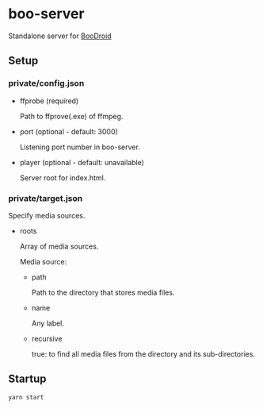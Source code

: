 # boo-server
Standalone server for [BooDroid](https://github.com/toyota-m2k/boodroid)

## Setup

### private/config.json

- ffprobe (required)
 
  Path to ffprove(.exe) of ffmpeg.

- port (optional - default: 3000)

  Listening port number in boo-server.
 
- player (optional - default: unavailable)

  Server root for index.html.
 
### private/target.json

Specify media sources.

- roots
  
  Array of media sources.

  Media source:
  - path
  
    Path to the directory that stores media files.
  - name
    
    Any label.
  - recursive
  
    true: to find all media files from the directory and its sub-directories.
 
## Startup

```
yarn start
```

 

